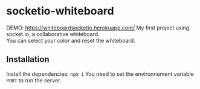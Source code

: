 # socketio-whiteboard

DEMO: https://whiteboardsocketio.herokuapp.com/
My first project using socket.io, a collaborative whiteboard.  
You can select your color and reset the whiteboard.

## Installation

Install the dependencies: `npm i`
You need to set the environnement variable `PORT` to run the server.